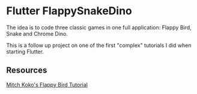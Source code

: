 # Flutter FlappySnakeDino

The idea is to code three classic games in one full application: Flappy Bird, Snake and Chrome Dino.

This is a follow up project on one of the first "complex" tutorials I did when starting Flutter.

## Resources

[Mitch Koko's Flappy Bird Tutorial](https://www.youtube.com/watch?v=vgmVPpFP0fI&list=PLlvRDpXh1Se6kipeBLiF1xByAEmxYie6J&index=8&t=8s)
